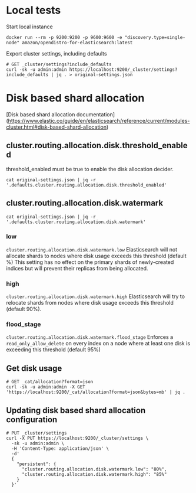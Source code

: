 # Local tests
Start local instance
```
docker run --rm -p 9200:9200 -p 9600:9600 -e "discovery.type=single-node" amazon/opendistro-for-elasticsearch:latest
```

Export cluster settings, including defaults
```
# GET _cluster/settings?include_defaults
curl -sk -u admin:admin https://localhost:9200/_cluster/settings?include_defaults | jq . > original-settings.json
```

# Disk based shard allocation
[Disk based shard allocation documentation] (https://www.elastic.co/guide/en/elasticsearch/reference/current/modules-cluster.html#disk-based-shard-allocation)

## cluster.routing.allocation.disk.threshold_enabled
threshold_enabled must be true to enable the disk allocation decider.
```
cat original-settings.json | jq -r '.defaults.cluster.routing.allocation.disk.threshold_enabled'
```
## cluster.routing.allocation.disk.watermark
```
cat original-settings.json | jq -r '.defaults.cluster.routing.allocation.disk.watermark'
```
### low
`cluster.routing.allocation.disk.watermark.low`
Elasticsearch will not allocate shards to nodes where disk usage exceeds this threshold (default %)
This setting has no effect on the primary shards of newly-created indices but will prevent their replicas from being allocated.

### high
`cluster.routing.allocation.disk.watermark.high`
Elasticsearch will try to relocate shards from nodes where disk usage exceeds this threshold (default 90%).

### flood_stage
`cluster.routing.allocation.disk.watermark.flood_stage`
Enforces a `read_only_allow_delete` on every index on a node where at least one disk is exceeding this threshold (default 95%)

## Get disk usage
```
# GET _cat/allocation?format=json
curl -sk -u admin:admin -X GET 'https://localhost:9200/_cat/allocation?format=json&bytes=mb' | jq .
```

## Updating disk based shard allocation configuration
```
# PUT _cluster/settings
curl -X PUT https://localhost:9200/_cluster/settings \
  -sk -u admin:admin \
  -H 'Content-Type: application/json' \
  -d'
  {
    "persistent": {
      "cluster.routing.allocation.disk.watermark.low": "80%",
      "cluster.routing.allocation.disk.watermark.high": "85%"
    }
  }'
```